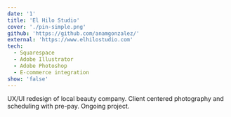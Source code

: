 ```yaml
---
date: '1'
title: 'El Hilo Studio'
cover: './pin-simple.png'
github: 'https://github.com/anamgonzalez/'
external: 'https://www.elhilostudio.com'
tech:
  - Squarespace
  - Adobe Illustrator
  - Adobe Photoshop
  - E-commerce integration 
show: 'false'
---
```


UX/UI redesign of local beauty company. Client centered photography and scheduling with pre-pay. Ongoing project. 
